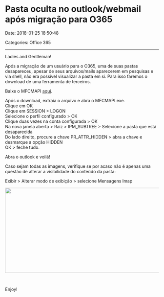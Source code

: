 # Pasta oculta no outlook/webmail após migração para O365

Date: 2018-01-25 18:50:48

Categories: Office 365

---

<p>Ladies and Gentleman!</p>
<p>Após a migração de um usuário para o O365, uma de suas pastas desapareceu, apesar de seus arquivos/mails aparecerem em pesquisas e via shell, não era possível visualizar a pasta em si. Para isso faremos o download de uma ferramenta de terceiros.</p>
<p>Baixe o MFCMAPI <a href="https://github.com/stephenegriffin/mfcmapi/releases/tag/17.0.17099.01">aqui</a>.</p>
<p>Após o download, extraia o arquivo e abra o MFCMAPI.exe.<br />
Clique em OK<br />
Clique em SESSION &gt; LOGON<br />
Selecione o perfil configurado &gt; OK<br />
Clique duas vezes na conta configurada &gt; OK<br />
Na nova janela aberta &gt; Raiz &gt; IPM_SUBTREE &gt; Selecione a pasta que está desaparecida<br />
Do lado direito, procure a chave PR_ATTR_HIDDEN &gt; abra a chave e desmarque a opção HIDDEN<br />
OK &gt; feche tudo.</p>
<p>Abra o outlook e voilá!</p>
<p><!--more--></p>
<p>Caso sejam todas as imagens, verifique se por acaso não é apenas uma questão de alterar a visibilidade do conteúdo da pasta:</p>
<p>Exibir &gt; Alterar modo de exibição &gt; selecione Mensagens Imap</p>
<p><img loading="lazy" decoding="async" class="aligncenter size-full wp-image-912" src="http://solucoesms.com.br/wp-content/uploads/2018/01/pastas.png" alt="" width="535" height="278" srcset="https://solucoesms.com.br/wp-content/uploads/2018/01/pastas.png 535w, https://solucoesms.com.br/wp-content/uploads/2018/01/pastas-300x156.png 300w" sizes="auto, (max-width: 535px) 100vw, 535px" /></p>
<p>&nbsp;</p>
<p>Enjoy!</p>
